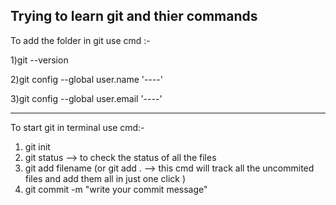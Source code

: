 Trying to learn git and thier commands 
----------------------------------------------------------------------------------------------------------
To add the folder in git use cmd :-

 1)git --version

 2)git config --global user.name '----'

 3)git config --global user.email '----'

----------------------------------------------------------------------------------------------------------

To start git in terminal use cmd:-

 1) git init
 2) git status --> to check the status of all the files 
 3) git add filename (or git add . --> this cmd  will track all the uncommited files and add them all in just one click ) 
 4) git commit -m "write your commit message"
